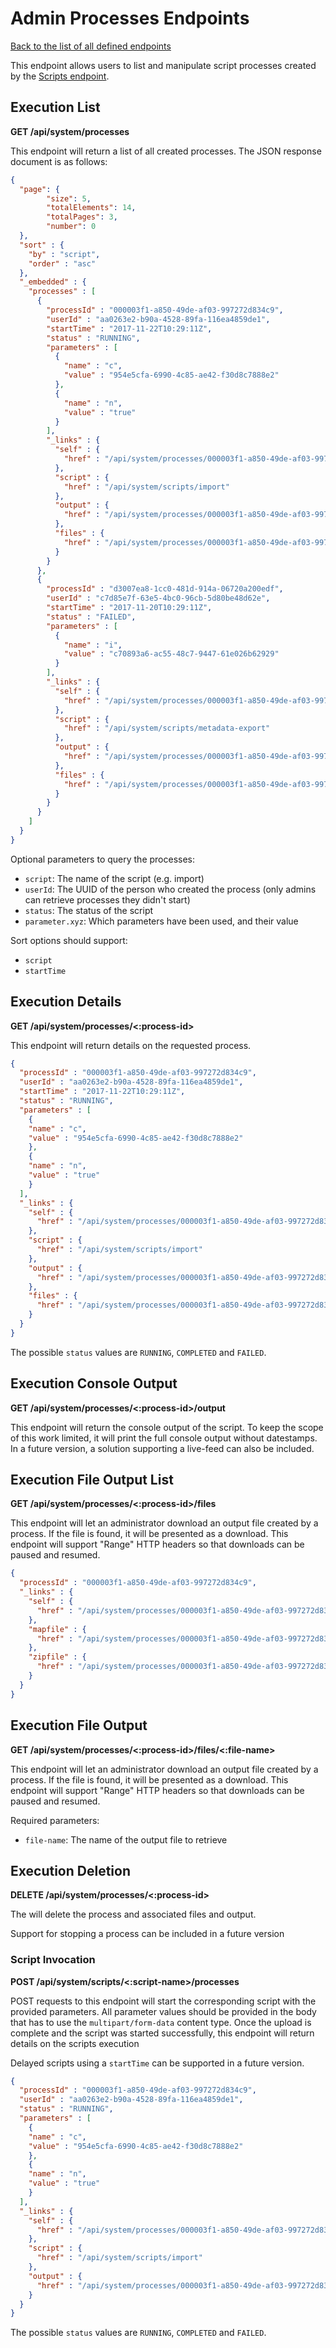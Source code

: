 # Admin Processes Endpoints
[Back to the list of all defined endpoints](endpoints.md)

This endpoint allows users to list and manipulate script processes created by the [Scripts endpoint](scripts-endpoint.md).

## Execution List
**GET /api/system/processes**

This endpoint will return a list of all created processes. The JSON response document is as follows:

```json
{
  "page": {
      	"size": 5,
      	"totalElements": 14,
      	"totalPages": 3,
      	"number": 0
  },
  "sort" : {
    "by" : "script",
    "order" : "asc"
  },
  "_embedded" : {
    "processes" : [
      {
        "processId" : "000003f1-a850-49de-af03-997272d834c9",
        "userId" : "aa0263e2-b90a-4528-89fa-116ea4859de1",
        "startTime" : "2017-11-22T10:29:11Z",
        "status" : "RUNNING",
        "parameters" : [
          {
            "name" : "c",
            "value" : "954e5cfa-6990-4c85-ae42-f30d8c7888e2"
          },
          {
            "name" : "n",
            "value" : "true"
          }
        ],
        "_links" : {
          "self" : {
            "href" : "/api/system/processes/000003f1-a850-49de-af03-997272d834c9"
          },
          "script" : {
            "href" : "/api/system/scripts/import"
          },
          "output" : {
            "href" : "/api/system/processes/000003f1-a850-49de-af03-997272d834c9/output"
          },
          "files" : {
            "href" : "/api/system/processes/000003f1-a850-49de-af03-997272d834c9/files"
          }
        }
      },
      {
        "processId" : "d3007ea8-1cc0-481d-914a-06720a200edf",
        "userId" : "c7d85e7f-63e5-4bc0-96cb-5d80be48d62e",
        "startTime" : "2017-11-20T10:29:11Z",
        "status" : "FAILED",
        "parameters" : [
          {
            "name" : "i",
            "value" : "c70893a6-ac55-48c7-9447-61e026b62929"
          }
        ],
        "_links" : {
          "self" : {
            "href" : "/api/system/processes/000003f1-a850-49de-af03-997272d834c9"
          },
          "script" : {
            "href" : "/api/system/scripts/metadata-export"
          },
          "output" : {
            "href" : "/api/system/processes/000003f1-a850-49de-af03-997272d834c9/output"
          },
          "files" : {
            "href" : "/api/system/processes/000003f1-a850-49de-af03-997272d834c9/files"
          }
        }
      }
    ]
  }
}
```

Optional parameters to query the processes:
* `script`: The name of the script (e.g. import)
* `userId`: The UUID of the person who created the process (only admins can retrieve processes they didn't start)
* `status`: The status of the script
* `parameter.xyz`: Which parameters have been used, and their value

Sort options should support:
* `script`
* `startTime`

## Execution Details
**GET /api/system/processes/<:process-id>**

This endpoint will return details on the requested process.

```json
{
  "processId" : "000003f1-a850-49de-af03-997272d834c9",
  "userId" : "aa0263e2-b90a-4528-89fa-116ea4859de1",
  "startTime" : "2017-11-22T10:29:11Z",
  "status" : "RUNNING",
  "parameters" : [
    {
    "name" : "c",
    "value" : "954e5cfa-6990-4c85-ae42-f30d8c7888e2"
    },
    {
    "name" : "n",
    "value" : "true"
    }
  ],
  "_links" : {
    "self" : {
      "href" : "/api/system/processes/000003f1-a850-49de-af03-997272d834c9"
    },
    "script" : {
      "href" : "/api/system/scripts/import"
    },
    "output" : {
      "href" : "/api/system/processes/000003f1-a850-49de-af03-997272d834c9/output"
    },
    "files" : {
      "href" : "/api/system/processes/000003f1-a850-49de-af03-997272d834c9/files"
    }
  }
}
```

The possible `status` values are `RUNNING`, `COMPLETED` and `FAILED`.

## Execution Console Output
**GET /api/system/processes/<:process-id>/output**

This endpoint will return the console output of the script. To keep the scope of this work limited, it will print the full console output without datestamps.
In a future version, a solution supporting a live-feed can also be included.

## Execution File Output List
**GET /api/system/processes/<:process-id>/files**

This endpoint will let an administrator download an output file created by a process. If the file is found, it will be presented as a download. This endpoint will support "Range" HTTP headers so that downloads can be paused and resumed.

```json
{
  "processId" : "000003f1-a850-49de-af03-997272d834c9",
  "_links" : {
    "self" : {
      "href" : "/api/system/processes/000003f1-a850-49de-af03-997272d834c9/files"
    },
    "mapfile" : {
      "href" : "/api/system/processes/000003f1-a850-49de-af03-997272d834c9/files/mapfile"
    },
    "zipfile" : {
      "href" : "/api/system/processes/000003f1-a850-49de-af03-997272d834c9/files/zipfile"
    }
  }
}
```

## Execution File Output
**GET /api/system/processes/<:process-id>/files/<:file-name>**

This endpoint will let an administrator download an output file created by a process. If the file is found, it will be presented as a download. This endpoint will support "Range" HTTP headers so that downloads can be paused and resumed.

Required parameters:
* `file-name`: The name of the output file to retrieve

## Execution Deletion
**DELETE /api/system/processes/<:process-id>**

The will delete the process and associated files and output.

Support for stopping a process can be included in a future version

### Script Invocation
**POST /api/system/scripts/<:script-name>/processes**

POST requests to this endpoint will start the corresponding script with the provided parameters. All parameter values should be provided in the body that has to use the `multipart/form-data` content type. Once the upload is complete and the script was started successfully, this endpoint will return details on the scripts execution

Delayed scripts using a  `startTime` can be supported in a future version.

```json
{
  "processId" : "000003f1-a850-49de-af03-997272d834c9",
  "userId" : "aa0263e2-b90a-4528-89fa-116ea4859de1",
  "status" : "RUNNING",
  "parameters" : [
    {
    "name" : "c",
    "value" : "954e5cfa-6990-4c85-ae42-f30d8c7888e2"
    },
    {
    "name" : "n",
    "value" : "true"
    }
  ],
  "_links" : {
    "self" : {
      "href" : "/api/system/processes/000003f1-a850-49de-af03-997272d834c9"
    },
    "script" : {
      "href" : "/api/system/scripts/import"
    },
    "output" : {
      "href" : "/api/system/processes/000003f1-a850-49de-af03-997272d834c9/output"
    }
  }
}
```

The possible `status` values are `RUNNING`, `COMPLETED` and `FAILED`.
